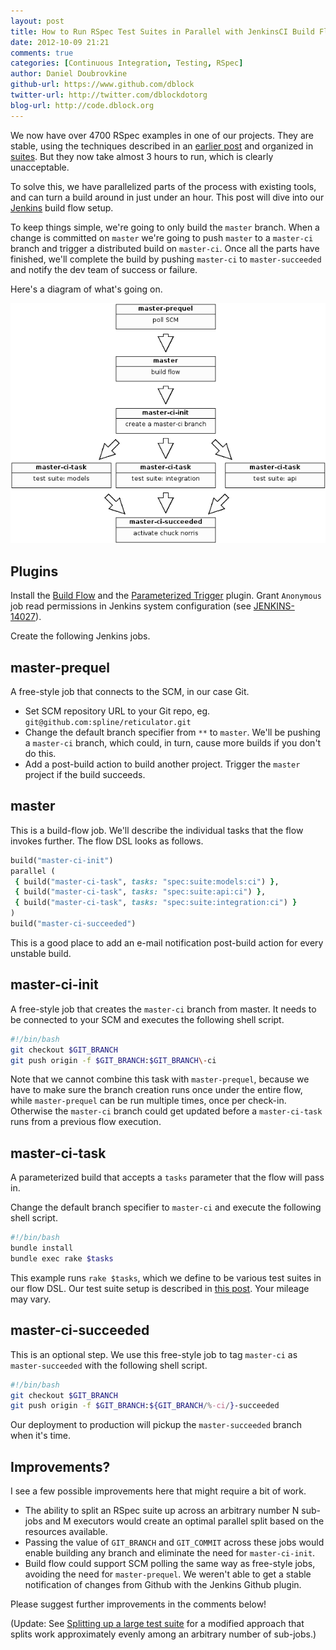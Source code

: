 ```yaml
---
layout: post
title: How to Run RSpec Test Suites in Parallel with JenkinsCI Build Flow
date: 2012-10-09 21:21
comments: true
categories: [Continuous Integration, Testing, RSpec]
author: Daniel Doubrovkine
github-url: https://www.github.com/dblock
twitter-url: http://twitter.com/dblockdotorg
blog-url: http://code.dblock.org
---
```

We now have over 4700 RSpec examples in one of our projects. They are stable, using the techniques described in an [earlier post](/blog/2012/02/03/reliably-testing-asynchronous-ui-w-slash-rspec-and-capybara/) and organized in [suites](/blog/2012/05/15/how-to-organize-over-3000-rspec-specs-and-retry-test-failures/). But they now take almost 3 hours to run, which is clearly unacceptable.

To solve this, we have parallelized parts of the process with existing tools, and can turn a build around in just under an hour. This post will dive into our [Jenkins](http://jenkins-ci.org/) build flow setup.

To keep things simple, we're going to only build the `master` branch. When a change is committed on `master` we're going to push `master` to a `master-ci` branch and trigger a distributed build on `master-ci`. Once all the parts have finished, we'll complete the build by pushing `master-ci` to `master-succeeded` and notify the dev team of success or failure.

Here's a diagram of what's going on.

<img src="/images/2012-10-09-how-to-run-rspec-test-suites-in-parallel-with-jenkins-ci-build-flow/master-ci.png">

<!-- more -->

Plugins
-------

Install the [Build Flow](https://wiki.jenkins-ci.org/display/JENKINS/Build+Flow+Plugin) and the [Parameterized Trigger](https://wiki.jenkins-ci.org/display/JENKINS/Parameterized+Trigger+Plugin) plugin. Grant `Anonymous` job read permissions in Jenkins system configuration (see [JENKINS-14027](https://issues.jenkins-ci.org/browse/JENKINS-14027)).

Create the following Jenkins jobs.

master-prequel
--------------

A free-style job that connects to the SCM, in our case Git. 

* Set SCM repository URL to your Git repo, eg. `git@github.com:spline/reticulator.git`
* Change the default branch specifier from `**` to `master`. We'll be pushing a `master-ci` branch, which could, in turn, cause more builds if you don't do this.
* Add a post-build action to build another project. Trigger the `master` project if the build succeeds.

master
------

This is a build-flow job. We'll describe the individual tasks that the flow invokes further. The flow DSL looks as follows.

``` ruby
build("master-ci-init")
parallel (
 { build("master-ci-task", tasks: "spec:suite:models:ci") },
 { build("master-ci-task", tasks: "spec:suite:api:ci") },
 { build("master-ci-task", tasks: "spec:suite:integration:ci") }
)
build("master-ci-succeeded")
```

This is a good place to add an e-mail notification post-build action for every unstable build.

master-ci-init
--------------

A free-style job that creates the `master-ci` branch from master. It needs to be connected to your SCM and executes the following shell script.

``` bash
#!/bin/bash
git checkout $GIT_BRANCH
git push origin -f $GIT_BRANCH:$GIT_BRANCH\-ci
```

Note that we cannot combine this task with `master-prequel`, because we have to make sure the branch creation runs once under the entire flow, while `master-prequel` can be run multiple times, once per check-in. Otherwise the `master-ci` branch could get updated before a `master-ci-task` runs from a previous flow execution.

master-ci-task
--------------

A parameterized build that accepts a `tasks` parameter that the flow will pass in.

Change the default branch specifier to `master-ci` and execute the following shell script.

``` bash
#!/bin/bash
bundle install
bundle exec rake $tasks
```

This example runs `rake $tasks`, which we define to be various test suites in our flow DSL. Our test suite setup is described in [this post](/blog/2012/05/15/how-to-organize-over-3000-rspec-specs-and-retry-test-failures/). Your mileage may vary.

master-ci-succeeded
-------------------

This is an optional step. We use this free-style job to tag `master-ci` as `master-succeeded` with the following shell script.

``` bash
#!/bin/bash
git checkout $GIT_BRANCH
git push origin -f $GIT_BRANCH:${GIT_BRANCH/%-ci/}-succeeded
```

Our deployment to production will pickup the `master-succeeded` branch when it's time.

Improvements?
-------------

I see a few possible improvements here that might require a bit of work.

* The ability to split an RSpec suite up across an arbitrary number N sub-jobs and M executors would create an optimal parallel split based on the resources available.
* Passing the value of `GIT_BRANCH` and `GIT_COMMIT` across these jobs would enable building any branch and eliminate the need for `master-ci-init`.
* Build flow could support SCM polling the same way as free-style jobs, avoiding the need for `master-prequel`. We weren't able to get a stable notification of changes from Github with the Jenkins Github plugin.

Please suggest further improvements in the comments below!

(Update: See [Splitting up a large test suite](/blog/2015/09/24/splitting-up-a-large-test-suite/) for a modified approach that splits work approximately evenly among an arbitrary number of sub-jobs.)
